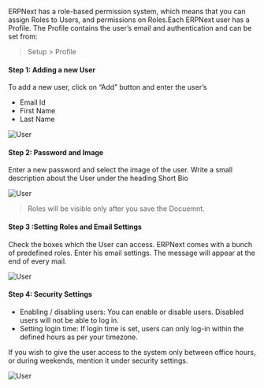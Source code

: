 ERPNext has a role-based permission system, which means that you can assign
Roles to Users, and permissions on Roles.Each ERPNext user has a Profile. The
Profile contains the user’s email and authentication and can be set from:

> Setup > Profile

#### Step 1: Adding a new User

To add a new user, click on “Add” button and enter the user’s

  * Email Id
  * First Name
  * Last Name

![User](files/user1.png)

#### Step 2: Password and Image

Enter a new password and select the image of the user. Write a small
description about the User under the heading Short Bio

![User](files/user2.png)

  

> Roles will be visible only after you save the Docuemnt.

#### Step 3 :Setting Roles and Email Settings

Check the boxes which the User can access. ERPNext comes with a bunch of
predefined roles. Enter his email settings. The message will appear at the end
of every mail.

![User](files/user3.png)

#### Step 4: Security Settings

  * Enabling / disabling users: You can enable or disable users. Disabled users will not be able to log in.
  * Setting login time: If login time is set, users can only log-in within the defined hours as per your timezone.

If you wish to give the user access to the system only between office hours,
or during weekends, mention it under security settings.

![User](files/user4.png)

